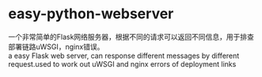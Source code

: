 # easy-python-webserver
一个非常简单的Flask网络服务器，根据不同的请求可以返回不同信息，用于排查部署链路uWSGI，nginx错误。  
a easy Flask web server, can response different messages by different request.used to work out uWSGI and nginx errors of deployment links  


